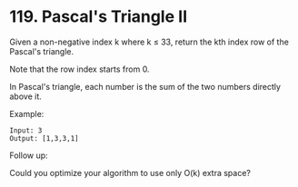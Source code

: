 # 119. Pascal's Triangle II

Given a non-negative index k where k ≤ 33, return the kth index row of the Pascal's triangle.

Note that the row index starts from 0.


In Pascal's triangle, each number is the sum of the two numbers directly above it.

Example:
```
Input: 3
Output: [1,3,3,1]
```
Follow up:

Could you optimize your algorithm to use only O(k) extra space?